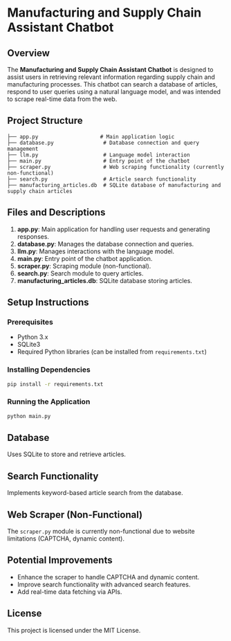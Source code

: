 
# Manufacturing and Supply Chain Assistant Chatbot

## Overview

The **Manufacturing and Supply Chain Assistant Chatbot** is designed to assist users in retrieving relevant information regarding supply chain and manufacturing processes. This chatbot can search a database of articles, respond to user queries using a natural language model, and was intended to scrape real-time data from the web.

## Project Structure

```
├── app.py                    # Main application logic
├── database.py                # Database connection and query management
├── llm.py                     # Language model interaction
├── main.py                    # Entry point of the chatbot
├── scraper.py                 # Web scraping functionality (currently non-functional)
├── search.py                  # Article search functionality
├── manufacturing_articles.db  # SQLite database of manufacturing and supply chain articles
```

## Files and Descriptions

1. **app.py**: Main application for handling user requests and generating responses.
2. **database.py**: Manages the database connection and queries.
3. **llm.py**: Manages interactions with the language model.
4. **main.py**: Entry point of the chatbot application.
5. **scraper.py**: Scraping module (non-functional).
6. **search.py**: Search module to query articles.
7. **manufacturing_articles.db**: SQLite database storing articles.

## Setup Instructions

### Prerequisites

- Python 3.x
- SQLite3
- Required Python libraries (can be installed from `requirements.txt`)

### Installing Dependencies

```bash
pip install -r requirements.txt
```

### Running the Application

```bash
python main.py
```

## Database

Uses SQLite to store and retrieve articles.

## Search Functionality

Implements keyword-based article search from the database.

## Web Scraper (Non-Functional)

The `scraper.py` module is currently non-functional due to website limitations (CAPTCHA, dynamic content).

## Potential Improvements

- Enhance the scraper to handle CAPTCHA and dynamic content.
- Improve search functionality with advanced search features.
- Add real-time data fetching via APIs.

## License

This project is licensed under the MIT License.
